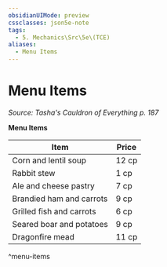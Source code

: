 ```yaml
---
obsidianUIMode: preview
cssclasses: json5e-note
tags:
  - 5. Mechanics\Src\5e\(TCE)
aliases:
  - Menu Items
---
```

# Menu Items
*Source: Tasha's Cauldron of Everything p. 187* 

**Menu Items**

| Item | Price |
|------|-------|
| Corn and lentil soup | 12 cp |
| Rabbit stew | 1 cp |
| Ale and cheese pastry | 7 cp |
| Brandied ham and carrots | 9 cp |
| Grilled fish and carrots | 6 cp |
| Seared boar and potatoes | 9 cp |
| Dragonfire mead | 11 cp |
^menu-items
